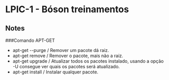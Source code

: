 # LPIC-1 - Bóson treinamentos
## Notes

###Comando APT-GET 
   * apt-get --purge  / Remover um pacote dá raiz.
   * apt-get remove   / Remover o pacote, mais não a raiz.
   * apt-get upgrade  / Atualizar todos os pacotes instalado, usando a opção -U consegue ver quais os pacotes será atualizado.
   * apt-get install  / Instalar qualquer pacote.
